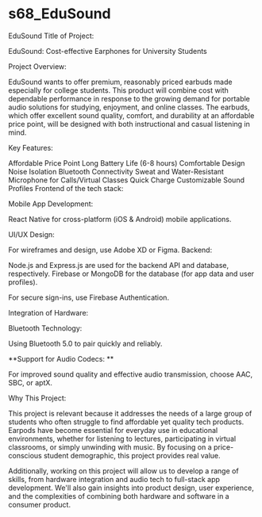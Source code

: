 # s68_EduSound
EduSound
Title of Project:

EduSound: Cost-effective Earphones for University Students

Project Overview:

EduSound wants to offer premium, reasonably priced earbuds made especially for college students. This product will combine cost with dependable performance in response to the growing demand for portable audio solutions for studying, enjoyment, and online classes. The earbuds, which offer excellent sound quality, comfort, and durability at an affordable price point, will be designed with both instructional and casual listening in mind.

Key Features:

Affordable Price Point
Long Battery Life (6-8 hours)
Comfortable Design
Noise Isolation
Bluetooth Connectivity
Sweat and Water-Resistant
Microphone for Calls/Virtual Classes
Quick Charge
Customizable Sound Profiles
Frontend of the tech stack:

Mobile App Development:

React Native for cross-platform (iOS & Android) mobile applications.

UI/UX Design:

For wireframes and design, use Adobe XD or Figma. Backend:

Node.js and Express.js are used for the backend API and database, respectively. Firebase or MongoDB for the database (for app data and user profiles).

For secure sign-ins, use Firebase Authentication.

Integration of Hardware:

Bluetooth Technology:

Using Bluetooth 5.0 to pair quickly and reliably.

**Support for Audio Codecs: **

For improved sound quality and effective audio transmission, choose AAC, SBC, or aptX.

Why This Project:

This project is relevant because it addresses the needs of a large group of students who often struggle to find affordable yet quality tech products. Earpods have become essential for everyday use in educational environments, whether for listening to lectures, participating in virtual classrooms, or simply unwinding with music. By focusing on a price-conscious student demographic, this project provides real value.

Additionally, working on this project will allow us to develop a range of skills, from hardware integration and audio tech to full-stack app development. We'll also gain insights into product design, user experience, and the complexities of combining both hardware and software in a consumer product.




